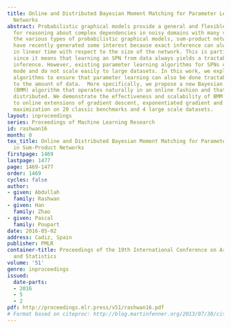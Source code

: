 ```yaml
---
title: Online and Distributed Bayesian Moment Matching for Parameter Learning in Sum-Product
  Networks
abstract: Probabilistic graphical models provide a general and flexible framework
  for reasoning about complex dependencies in noisy domains with many variables.  Among
  the various types of probabilistic graphical models, sum-product networks (SPNs)
  have recently generated some interest because exact inference can always be done
  in linear time with respect to the size of the network. This is particularly attractive
  since it means that learning an SPN from data always yields a tractable model for
  inference. However, existing parameter learning algorithms for SPNs operate in batch
  mode and do not scale easily to large datasets. In this work, we explore online
  algorithms to ensure that parameter learning can also be done tractably with respect
  to the amount of data.  More specifically, we propose a new Bayesian moment matching
  (BMM) algorithm that operates naturally in an online fashion and that can be easily
  distributed. We demonstrate the effectiveness and scalability of BMM in comparison
  to online extensions of gradient descent, exponentiated gradient and expectation
  maximization on 20 classic benchmarks and 4 large scale datasets.
layout: inproceedings
series: Proceedings of Machine Learning Research
id: rashwan16
month: 0
tex_title: Online and Distributed Bayesian Moment Matching for Parameter Learning
  in Sum-Product Networks
firstpage: 1469
lastpage: 1477
page: 1469-1477
order: 1469
cycles: false
author:
- given: Abdullah
  family: Rashwan
- given: Han
  family: Zhao
- given: Pascal
  family: Poupart
date: 2016-05-02
address: Cadiz, Spain
publisher: PMLR
container-title: Proceedings of the 19th International Conference on Artificial Intelligence
  and Statistics
volume: '51'
genre: inproceedings
issued:
  date-parts:
  - 2016
  - 5
  - 2
pdf: http://proceedings.mlr.press/v51/rashwan16.pdf
# Format based on citeproc: http://blog.martinfenner.org/2013/07/30/citeproc-yaml-for-bibliographies/
---
```

